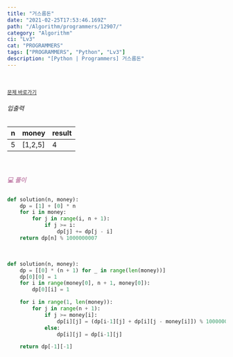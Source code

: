 ```yaml
---
title: "거스름돈"
date: "2021-02-25T17:53:46.169Z"
path: "/Algorithm/programmers/12907/"
category: "Algorithm"
ci: "Lv3"
cat: "PROGRAMMERS"
tags: ["PROGRAMMERS", "Python", "Lv3"]
description: "[Python | Programmers] 거스름돈"
---
```


<br />

<a href="https://programmers.co.kr/learn/courses/30/lessons/12907"><small>문제 바로가기</small></a>

###### 입출력

| n    | money   | result |
| ---- | ------- | ------ |
| 5    | [1,2,5] | 4      |

<br />

##### <h5 style="color:#C587AE;">💻 풀이</h5>

```python
def solution(n, money):
    dp = [1] + [0] * n
    for i in money:
        for j in range(i, n + 1):
            if j >= i:
                dp[j] += dp[j - i]
    return dp[n] % 1000000007
```

<br />

```python
def solution(n, money):
    dp = [[0] * (n + 1) for _ in range(len(money))]
    dp[0][0] = 1
    for i in range(money[0], n + 1, money[0]):
        dp[0][i] = 1

    for i in range(1, len(money)):
        for j in range(n + 1):
            if j >= money[i]:
                dp[i][j] = (dp[i-1][j] + dp[i][j - money[i]]) % 1000000007
            else:
                dp[i][j] = dp[i-1][j]

    return dp[-1][-1]
```




